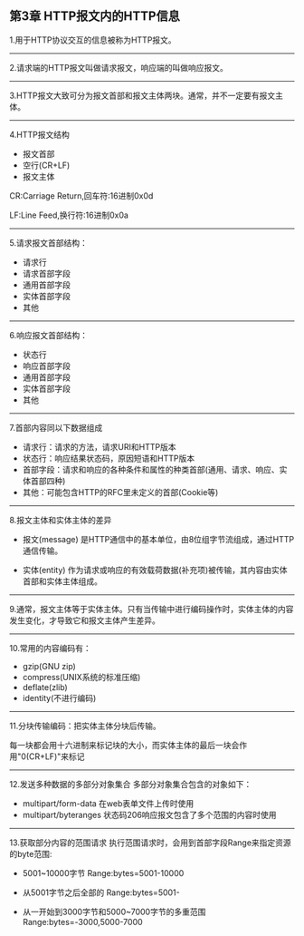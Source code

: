 ## 第3章 HTTP报文内的HTTP信息


 1.用于HTTP协议交互的信息被称为HTTP报文。
 
 ---
 
 2.请求端的HTTP报文叫做请求报文，响应端的叫做响应报文。
 
 ---
  
 3.HTTP报文大致可分为报文首部和报文主体两块。通常，并不一定要有报文主体。
 
 ---
  
 4.HTTP报文结构
 - 报文首部
 - 空行(CR+LF)
 - 报文主体
 
 
 CR:Carriage Return,回车符:16进制0x0d
 
 LF:Line Feed,换行符:16进制0x0a
 
 ---
  
 5.请求报文首部结构：
 - 请求行
 - 请求首部字段
 - 通用首部字段
 - 实体首部字段
 - 其他
 
 ---
  
 6.响应报文首部结构：
 - 状态行
 - 响应首部字段
 - 通用首部字段
 - 实体首部字段
 - 其他
 
 ---
  
 7.首部内容同以下数据组成
 - 请求行：请求的方法，请求URI和HTTP版本
 - 状态行：响应结果状态码，原因短语和HTTP版本
 - 首部字段：请求和响应的各种条件和属性的种类首部(通用、请求、响应、实体首部四种)
 - 其他：可能包含HTTP的RFC里未定义的首部(Cookie等)
 
 ---
  
 8.报文主体和实体主体的差异
 - 报文(message)
 是HTTP通信中的基本单位，由8位组字节流组成，通过HTTP通信传输。
 
 - 实体(entity)
 作为请求或响应的有效载荷数据(补充项)被传输，其内容由实体首部和实体主体组成。
 
 ---
  
 9.通常，报文主体等于实体主体。只有当传输中进行编码操作时，实体主体的内容发生变化，才导致它和报文主体产生差异。
 
 ---
  
 10.常用的内容编码有：
 - gzip(GNU zip)
 - compress(UNIX系统的标准压缩)
 - deflate(zlib)
 - identity(不进行编码)
 
 ---
  
 11.分块传输编码：把实体主体分块后传输。
 
 每一块都会用十六进制来标记块的大小，而实体主体的最后一块会作用"0(CR+LF)"来标记
 
 ---
  
 12.发送多种数据的多部分对象集合
 多部分对象集合包含的对象如下：
 - multipart/form-data 在web表单文件上传时使用
 - multipart/byteranges 状态码206响应报文包含了多个范围的内容时使用
 
 ---
  
 13.获取部分内容的范围请求
 执行范围请求时，会用到首部字段Range来指定资源的byte范围:
 - 5001~10000字节
 Range:bytes=5001-10000
 
 - 从5001字节之后全部的
 Range:bytes=5001-
 
 - 从一开始到3000字节和5000~7000字节的多重范围
 Range:bytes=-3000,5000-7000
